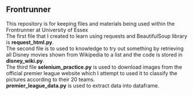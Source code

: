 ## Frontrunner
This repository is for keeping files and materials being used within the Frontrunner at University of Essex  
The first file that I created to learn using requests and BeautifulSoup library is __request_html.py__.  
The second file is to used to knowledge to try out something by retrieving all Disney movies shown from Wikipedia to a list and the code is stored in __disney_wiki.py__.  
The third file __selenium_practice.py__ is used to download images from the official premier league website which I attempt to used it to classify the pictures according to their 20 teams.  
__premier_league_data.py__ is used to extract data into dataframe.
